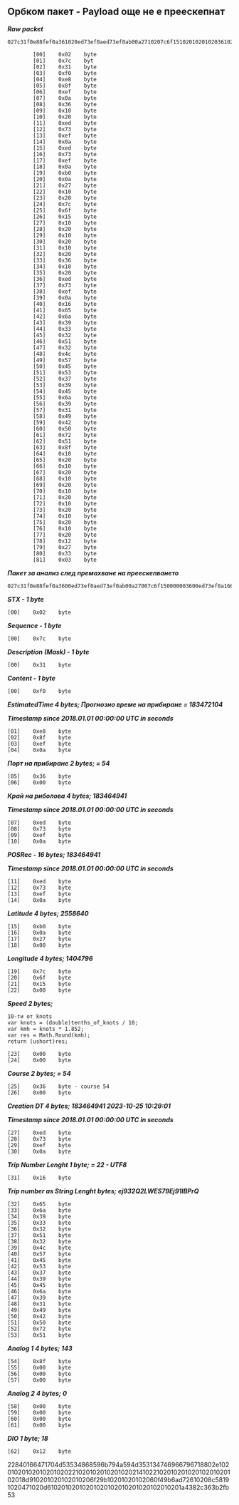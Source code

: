 ## Орбком пакет - Payload още не е преескепнат

***Raw packet***

```python3
027c31f0e88fef0a361020ed73ef0aed73ef0ab00a2710207c6f15102010201020361020ed73ef0a16656a39333251324c5745533739456a393149425072518f102010201020102010201020102012273303
```

```
		[00]    0x02	byte
		[01]    0x7c	byt
		[02]    0x31	byte
		[03]    0xf0	byte
		[04]    0xe8	byte
		[05]    0x8f	byte
		[06]    0xef	byte
		[07]    0x0a	byte
		[08]    0x36	byte
		[09]    0x10	byte
		[10]    0x20	byte
		[11]    0xed	byte
		[12]    0x73	byte
		[13]    0xef	byte
		[14]    0x0a	byte
		[15]    0xed	byte
		[16]    0x73	byte
		[17]    0xef	byte
		[18]    0x0a	byte
		[19]    0xb0	byte
		[20]    0x0a	byte
		[21]    0x27	byte
		[22]    0x10	byte
		[23]    0x20	byte
		[24]    0x7c	byte
		[25]    0x6f	byte
		[26]    0x15	byte
		[27]    0x10	byte
		[28]    0x20	byte
		[29]    0x10	byte
		[30]    0x20	byte
		[31]    0x10	byte
		[32]    0x20	byte
		[33]    0x36	byte
		[34]    0x10	byte
		[35]    0x20	byte
		[36]    0xed	byte
		[37]    0x73	byte
		[38]    0xef	byte
		[39]    0x0a	byte
		[40]    0x16	byte
		[41]    0x65	byte
		[42]    0x6a	byte
		[43]    0x39	byte
		[44]    0x33	byte
		[45]    0x32	byte
		[46]    0x51	byte
		[47]    0x32	byte
		[48]    0x4c	byte
		[49]    0x57	byte
		[50]    0x45	byte
		[51]    0x53	byte
		[52]    0x37	byte
		[53]    0x39	byte
		[54]    0x45	byte
		[55]    0x6a	byte
		[56]    0x39	byte
		[57]    0x31	byte
		[58]    0x49	byte
		[59]    0x42	byte
		[60]    0x50	byte
		[61]    0x72	byte
		[62]    0x51	byte
		[63]    0x8f	byte
		[64]    0x10	byte
		[65]    0x20	byte
		[66]    0x10	byte
		[67]    0x20	byte
		[68]    0x10	byte
		[69]    0x20	byte
		[70]    0x10	byte
		[71]    0x20	byte
		[72]    0x10	byte
		[73]    0x20	byte
		[74]    0x10	byte
		[75]    0x20	byte
		[76]    0x10	byte
		[77]    0x20	byte
		[78]    0x12	byte
		[79]    0x27	byte
		[80]    0x33	byte
		[81]    0x03	byte
```

***Пакет за анализ след премахване на преескепването***

```python3
027c31f0e88fef0a3600ed73ef0aed73ef0ab00a27007c6f150000003600ed73ef0a16656a39333251324c5745533739456a393149425072518f0000000000000012
```

***STX - 1 byte***

    [00]	0x02	byte
***Sequence - 1 byte***

    [00]	0x7c	byte
***Description (Mask) - 1 byte***

    [00]	0x31	byte 
***Content - 1 byte***

    [00]	0xf0	byte 
***EstimatedTime 4 bytes; Прогнозно време на прибиране  = 183472104***  

***Timestamp since 2018.01.01 00:00:00 UTC in seconds***

    [01]	0xe8	byte 
    [02]	0x8f	byte
    [03]	0xef	byte
    [04]	0x0a	byte
***Порт на прибиране 2 bytes;  = 54***

    [05]	0x36	byte
    [06]	0x00	byte
***Край на риболова 4 bytes; 183464941***

***Timestamp since 2018.01.01 00:00:00 UTC in seconds***

    [07]	0xed	byte 
    [08]	0x73	byte
    [09]	0xef	byte
    [10]	0x0a	byte
    
***POSRec - 16 bytes; 183464941*** 

***Timestamp since 2018.01.01 00:00:00 UTC in seconds***

    [11]	0xed	byte 
    [12]	0x73	byte        
    [13]	0xef	byte
    [14]	0x0a	byte
***Latitude 4 bytes; 2558640***

    [15]	0xb0	byte
    [16]	0x0a	byte
    [17]	0x27	byte
    [18]	0x00	byte
***Longitude 4 bytes; 1404796***

    [19]	0x7c	byte  
    [20]	0x6f	byte
    [21]	0x15	byte
    [22]	0x00	byte
***Speed 2 bytes;***

    
    10-ти от knots
    var knots = (double)tenths_of_knots / 10;
    var kmh = knots * 1.852;
    var res = Math.Round(kmh);
    return (ushort)res;

    [23]	0x00	byte 
    [24]	0x00	byte
***Course 2 bytes; = 54***

    [25]	0x36	byte - course 54
    [26]	0x00	byte
***Creation DT 4 bytes; 183464941   2023-10-25 10:29:01***

***Timestamp since 2018.01.01 00:00:00 UTC in seconds***    

    [27]	0xed	byte
    [28]	0x73	byte
    [29]	0xef	byte
    [30]	0x0a	byte
***Trip Number Lenght 1 byte;  = 22 - UTF8***

    [31]	0x16	byte 
    
***Trip number as String Lenght bytes; ej932Q2LWES79Ej91IBPrQ***

    [32]	0x65	byte
    [33]	0x6a	byte
    [34]	0x39	byte
    [35]	0x33	byte
    [36]	0x32	byte
    [37]	0x51	byte
    [38]	0x32	byte
    [39]	0x4c	byte
    [40]	0x57	byte
    [41]	0x45	byte
    [42]	0x53	byte
    [43]	0x37	byte
    [44]	0x39	byte
    [45]	0x45	byte
    [46]	0x6a	byte
    [47]	0x39	byte
    [48]	0x31	byte
    [49]	0x49	byte
    [50]	0x42	byte
    [51]	0x50	byte
    [52]	0x72	byte
    [53]	0x51	byte
***Analog 1 4 bytes; 143***

    [54]	0x8f	byte 
    [55]	0x00	byte
    [56]	0x00	byte
    [57]	0x00	byte
***Analog 2 4 bytes; 0***
    
    [58]	0x00	byte 
    [59]	0x00	byte
    [60]	0x00	byte
    [61]	0x00	byte
***DIO 1 byte; 18***

    [62]	0x12	byte

22840166471704d53534868596b794a594d353134746966796718802e10201020102010201020221020102010201020214102210201020102010201020102018d910201020102010206f29b10201020102060f49b6ad72610208c58191020471020d61020102010201020102010201020102010201a4382c363b2fb53